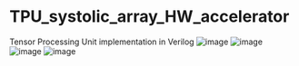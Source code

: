 # TPU_systolic_array_HW_accelerator
Tensor Processing Unit implementation in Verilog
![image](https://user-images.githubusercontent.com/59387743/214672108-84c2a86e-aa9b-47f8-b3a5-b7a6728de4e8.png)
![image](https://user-images.githubusercontent.com/59387743/214672245-abde68df-89de-4197-864f-924ebd10573f.png)
![image](https://user-images.githubusercontent.com/59387743/214672526-cabc0563-b628-41c9-b1fa-9eae61badb45.png)
![image](https://user-images.githubusercontent.com/59387743/214672704-dce0940e-2acc-4c5a-972e-e749c473c8b3.png)
